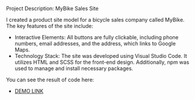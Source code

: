 Project Description: MyBike Sales Site

I created a product site model for a bicycle sales company called MyBike. The key features of the site include:

- Interactive Elements: All buttons are fully clickable, including phone numbers, email addresses, and the address, which links to Google Maps.
- Technology Stack: The site was developed using Visual Studio Code. It utilizes HTML and SCSS for the front-end design. Additionally, npm was used to manage and install necessary packages.

You can see the result of code here:
- [DEMO LINK](https://dennice-cloud.github.io/MyBike-landing/)
